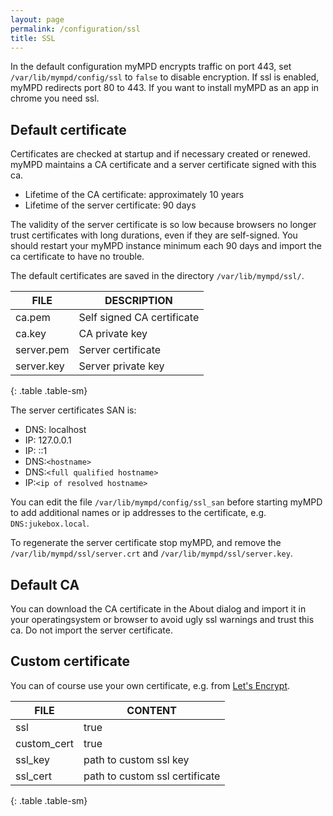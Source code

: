 ```yaml
---
layout: page
permalink: /configuration/ssl
title: SSL
---
```


In the default configuration myMPD encrypts traffic on port 443, set `/var/lib/mympd/config/ssl` to `false` to disable encryption. If ssl is enabled, myMPD redirects port 80 to 443. If you want to install myMPD as an app in chrome you need ssl.

## Default certificate

Certificates are checked at startup and if necessary created or renewed. myMPD maintains a CA certificate and a server certificate signed with this ca.

- Lifetime of the CA certificate: approximately 10 years
- Lifetime of the server certificate: 90 days

The validity of the server certificate is so low because browsers no longer trust certificates with long durations, even if they are self-signed. You should restart your myMPD instance minimum each 90 days and import the ca certificate to have no trouble.

The default certificates are saved in the directory `/var/lib/mympd/ssl/`.

| FILE | DESCRIPTION |
| ---- | ----------- |
| ca.pem | Self signed CA certificate |
| ca.key | CA private key |
| server.pem | Server certificate |
| server.key | Server private key |
{: .table .table-sm}

The server certificates SAN is:

- DNS: localhost
- IP: 127.0.0.1
- IP: ::1
- DNS:``<hostname>``
- DNS:``<full qualified hostname>``
- IP:``<ip of resolved hostname>``

You can edit the file `/var/lib/mympd/config/ssl_san` before starting myMPD to add additional names or ip addresses to the certificate, e.g. `DNS:jukebox.local`. 

To regenerate the server certificate stop myMPD, and remove the `/var/lib/mympd/ssl/server.crt` and `/var/lib/mympd/ssl/server.key`.

## Default CA

You can download the CA certificate in the About dialog and import it in your operatingsystem or browser to avoid ugly ssl warnings and trust this ca. Do not import the server certificate.

## Custom certificate

You can of course use your own certificate, e.g. from [Let's Encrypt](https://letsencrypt.org/).

| FILE | CONTENT |
| ---- | ------- |
| ssl | true |
| custom_cert | true |
| ssl_key | path to custom ssl key |
| ssl_cert | path to custom ssl certificate |
{: .table .table-sm}
